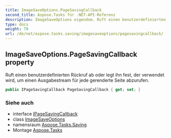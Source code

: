 ```yaml
---
title: ImageSaveOptions.PageSavingCallback
second_title: Aspose.Tasks für .NET-API-Referenz
description: ImageSaveOptions eigendom. Ruft einen benutzerdefinierten Rückruf ab oder legt ihn fest der verwendet wird um einen Ausgabestream für jede gerenderte Seite abzurufen.
type: docs
weight: 70
url: /de/net/aspose.tasks.saving/imagesaveoptions/pagesavingcallback/
---
```

## ImageSaveOptions.PageSavingCallback property

Ruft einen benutzerdefinierten Rückruf ab oder legt ihn fest, der verwendet wird, um einen Ausgabestream für jede gerenderte Seite abzurufen.

```csharp
public IPageSavingCallback PageSavingCallback { get; set; }
```

### Siehe auch

* interface [IPageSavingCallback](../../ipagesavingcallback/)
* class [ImageSaveOptions](../)
* namensraum [Aspose.Tasks.Saving](../../imagesaveoptions/)
* Montage [Aspose.Tasks](../../../)


